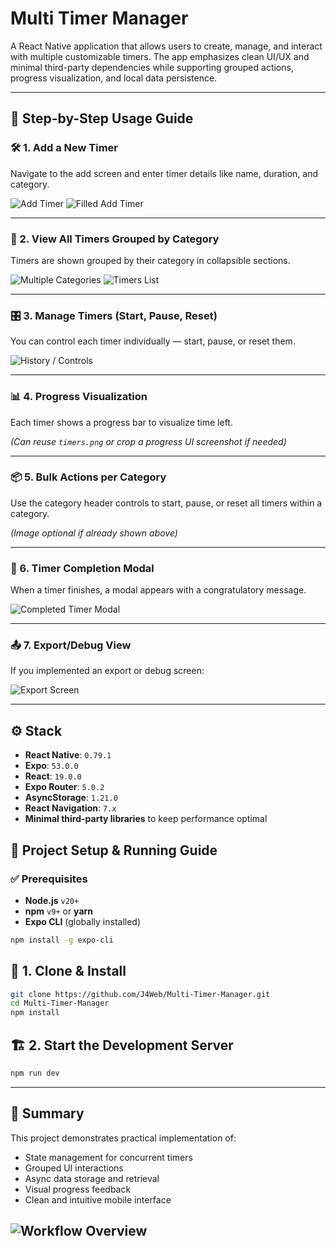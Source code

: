 # Multi Timer Manager

A React Native application that allows users to create, manage, and interact with multiple customizable timers. The app emphasizes clean UI/UX and minimal third-party dependencies while supporting grouped actions, progress visualization, and local data persistence.

---

## 🧭 Step-by-Step Usage Guide

### 🛠 1. Add a New Timer

Navigate to the add screen and enter timer details like name, duration, and category.

![Add Timer](./assets/screenshot/add.png)
![Filled Add Timer](./assets/screenshot/filled-add.png)

---

### 🧾 2. View All Timers Grouped by Category

Timers are shown grouped by their category in collapsible sections.

![Multiple Categories](./assets/screenshot/multiple-category.png)
![Timers List](./assets/screenshot/timers.png)

---

### 🎛 3. Manage Timers (Start, Pause, Reset)

You can control each timer individually — start, pause, or reset them.

![History / Controls](./assets/screenshot/history.png)

---

### 📊 4. Progress Visualization

Each timer shows a progress bar to visualize time left.

_(Can reuse `timers.png` or crop a progress UI screenshot if needed)_

---

### 📦 5. Bulk Actions per Category

Use the category header controls to start, pause, or reset all timers within a category.

_(Image optional if already shown above)_

---

### 🎉 6. Timer Completion Modal

When a timer finishes, a modal appears with a congratulatory message.

![Completed Timer Modal](./assets/screenshot/completed-timer.png)

---

### 📤 7. Export/Debug View

If you implemented an export or debug screen:

![Export Screen](./assets/screenshot/export.png)

---

## ⚙️ Stack

- **React Native**: `0.79.1`
- **Expo**: `53.0.0`
- **React**: `19.0.0`
- **Expo Router**: `5.0.2`
- **AsyncStorage**: `1.21.0`
- **React Navigation**: `7.x`
- **Minimal third-party libraries** to keep performance optimal

## 🚀 Project Setup & Running Guide

### ✅ Prerequisites

- **Node.js** `v20+`
- **npm** `v9+` or **yarn**
- **Expo CLI** (globally installed)

```bash
npm install -g expo-cli
```

## 🧱 1. Clone & Install

```bash
git clone https://github.com/J4Web/Multi-Timer-Manager.git
cd Multi-Timer-Manager
npm install
```

## 🏗 2. Start the Development Server

```bash
npm run dev
```

---

## 📌 Summary

This project demonstrates practical implementation of:

- State management for concurrent timers
- Grouped UI interactions
- Async data storage and retrieval
- Visual progress feedback
- Clean and intuitive mobile interface

## ![Workflow Overview](./assets/screenshot/workflow-overview.gif)
